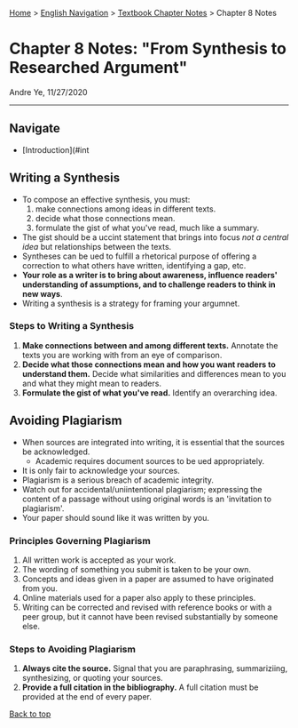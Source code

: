 [Home](https://andre-ye.github.io) > [English Navigation](https://andre-ye.github.io/english/english_navigation) > [Textbook Chapter Notes](https://andre-ye.github.io/english/english_navigation#textbook-chapter-notes) > Chapter 8 Notes

# Chapter 8 Notes: "From Synthesis to Researched Argument"
Andre Ye, 11/27/2020

---

## Navigate
- [Introduction](#int

## Writing a Synthesis
- To compose an effective synthesis, you must:
  1. make connections among ideas in different texts.
  2. decide what those connections mean.
  3. formulate the gist of what you've read, much like a summary.
- The gist should be a uccint statement that brings into focus *not a central idea* but relationships between the texts.
- Syntheses can be ued to fulfill a rhetorical purpose of offering a correction to what others have written, identifying a gap, etc.
- **Your role as a writer is to bring about awareness, influence readers' understanding of assumptions, and to challenge readers to think in new ways**.
- Writing a synthesis is a strategy for framing your argumnet.

### Steps to Writing a Synthesis
1. **Make connections between and among different texts.** Annotate the texts you are working with from an eye of comparison.
2. **Decide what those connections mean and how you want readers to understand them.** Decide what similarities and differences mean to you and what they might mean to readers.
3. **Formulate the gist of what you've read.** Identify an overarching idea.

## Avoiding Plagiarism
- When sources are integrated into writing, it is essential that the sources be acknowledged.
  - Academic requires document sources to be ued appropriately.
- It is only fair to acknowledge your sources.
- Plagiarism is a serious breach of academic integrity.
- Watch out for accidental/uniintentional plagiarism; expressing the content of a passage without using original words is an 'invitation to plagiarism'.
- Your paper should sound like it was written by you.

### Principles Governing Plagiarism
1. All written work is accepted as your work.
2. The wording of something you submit is taken to be your own.
3. Concepts and ideas given in a paper are assumed to have originated from you.
4. Online materials used for a paper also apply to these principles.
5. Writing can be corrected and revised with reference books or with a peer group, but it cannot have been revised substantially by someone else.

### Steps to Avoiding Plagiarism
1. **Always cite the source.** Signal that you are paraphrasing, summariziing, synthesizing, or quoting your sources.
2. **Provide a full citation in the bibliography.** A full citation must be provided at the end of every paper.


[Back to top](#) 
